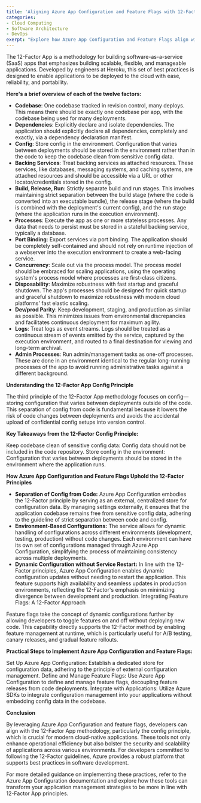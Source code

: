 ```yaml
---
title: 'Aligning Azure App Configuration and Feature Flags with 12-Factor App Principles'
categories:
- Cloud Computing
- Software Architecture
- DevOps
exerpt: "Explore how Azure App Configuration and Feature Flags align with the 12-Factor App principles for modern software development"
---
```


The 12-Factor App is a methodology for building software-as-a-service (SaaS) apps that emphasizes building scalable, flexible, and manageable applications. Developed by engineers at Heroku, this set of best practices is designed to enable applications to be deployed to the cloud with ease, reliability, and portability.

**Here's a brief overview of each of the twelve factors:**

- **Codebase**: One codebase tracked in revision control, many deploys. This means there should be exactly one codebase per app, with the codebase being used for many deployments.
- **Dependencies**: Explicitly declare and isolate dependencies. The application should explicitly declare all dependencies, completely and exactly, via a dependency declaration manifest.
- **Config**: Store config in the environment. Configuration that varies between deployments should be stored in the environment rather than in the code to keep the codebase clean from sensitive config data.
- **Backing Services**: Treat backing services as attached resources. These services, like databases, messaging systems, and caching systems, are attached resources and should be accessible via a URL or other locator/credentials stored in the config.
- **Build, Release, Run**: Strictly separate build and run stages. This involves maintaining strict separation between the build stage (where the code is converted into an executable bundle), the release stage (where the build is combined with the deployment's current config), and the run stage (where the application runs in the execution environment).
- **Processes**: Execute the app as one or more stateless processes. Any data that needs to persist must be stored in a stateful backing service, typically a database.
- **Port Binding**: Export services via port binding. The application should be completely self-contained and should not rely on runtime injection of a webserver into the execution environment to create a web-facing service.
- **Concurrency**: Scale out via the process model. The process model should be embraced for scaling applications, using the operating system's process model where processes are first-class citizens.
- **Disposability**: Maximize robustness with fast startup and graceful shutdown. The app's processes should be designed for quick startup and graceful shutdown to maximize robustness with modern cloud platforms' fast elastic scaling.
- **Dev/prod Parity**: Keep development, staging, and production as similar as possible. This minimizes issues from environmental discrepancies and facilitates continuous deployment for maximum agility.
- **Logs**: Treat logs as event streams. Logs should be treated as a continuous stream of events emitted by the service, captured by the execution environment, and routed to a final destination for viewing and long-term archival.
- **Admin Processes**: Run admin/management tasks as one-off processes. These are done in an environment identical to the regular long-running processes of the app to avoid running administrative tasks against a different background.

**Understanding the 12-Factor App Config Principle**

The third principle of the 12-Factor App methodology focuses on config—storing configuration that varies between deployments outside of the code. This separation of config from code is fundamental because it lowers the risk of code changes between deployments and avoids the accidental upload of confidential config setups into version control.

**Key Takeaways from the 12-Factor Config Principle:**

Keep codebase clean of sensitive config data: Config data should not be included in the code repository.
Store config in the environment: Configuration that varies between deployments should be stored in the environment where the application runs.

**How Azure App Configuration and Feature Flags Uphold the 12-Factor Principles**

- **Separation of Config from Code:**
Azure App Configuration embodies the 12-Factor principle by serving as an external, centralized store for configuration data. By managing settings externally, it ensures that the application codebase remains free from sensitive config data, adhering to the guideline of strict separation between code and config.
- **Environment-Based Configurations:**
The service allows for dynamic handling of configurations across different environments (development, testing, production) without code changes. Each environment can have its own set of configurations managed through Azure App Configuration, simplifying the process of maintaining consistency across multiple deployments.
- **Dynamic Configuration without Service Restart:**
In line with the 12-Factor principles, Azure App Configuration enables dynamic configuration updates without needing to restart the application. This feature supports high availability and seamless updates in production environments, reflecting the 12-Factor's emphasis on minimizing divergence between development and production.
Integrating Feature Flags: A 12-Factor Approach

Feature flags take the concept of dynamic configurations further by allowing developers to toggle features on and off without deploying new code. This capability directly supports the 12-Factor method by enabling feature management at runtime, which is particularly useful for A/B testing, canary releases, and gradual feature rollouts.

**Practical Steps to Implement Azure App Configuration and Feature Flags:**

Set Up Azure App Configuration: Establish a dedicated store for configuration data, adhering to the principle of external configuration management.
Define and Manage Feature Flags: Use Azure App Configuration to define and manage feature flags, decoupling feature releases from code deployments.
Integrate with Applications: Utilize Azure SDKs to integrate configuration management into your applications without embedding config data in the codebase.

**Conclusion**

By leveraging Azure App Configuration and feature flags, developers can align with the 12-Factor App methodology, particularly the config principle, which is crucial for modern cloud-native applications. These tools not only enhance operational efficiency but also bolster the security and scalability of applications across various environments. For developers committed to following the 12-Factor guidelines, Azure provides a robust platform that supports best practices in software development.

For more detailed guidance on implementing these practices, refer to the Azure App Configuration documentation and explore how these tools can transform your application management strategies to be more in line with 12-Factor App principles.